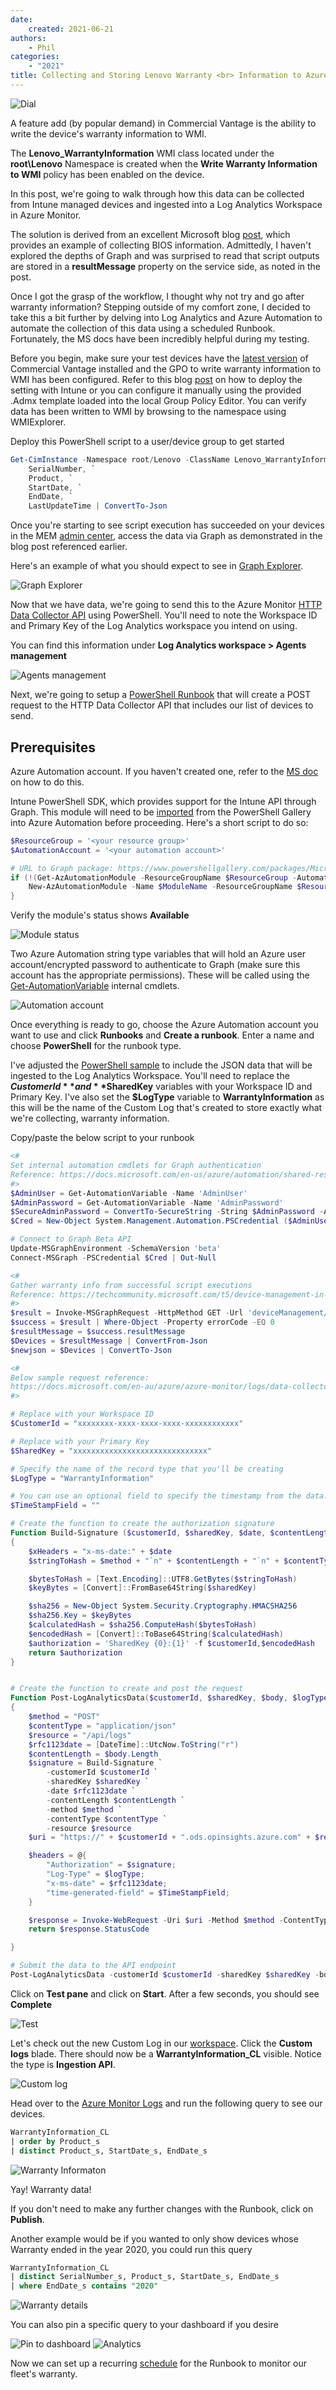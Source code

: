 ```yaml
---
date:
    created: 2021-06-21
authors:
    - Phil
categories:
    - "2021"
title: Collecting and Storing Lenovo Warranty <br> Information to Azure Monitor
---
```


![Dial](..\img/2021/az_monitor_warranty/image1.jpg)

A feature add (by popular demand) in Commercial Vantage is the ability to write the device's warranty information to WMI.  

The **Lenovo_WarrantyInformation** WMI class located under the **root\Lenovo** Namespace is created when the **Write Warranty Information to WMI** policy has been enabled on the device.

In this post, we're going to walk through how this data can be collected from Intune managed devices and ingested into a Log Analytics Workspace in Azure Monitor.
<!-- more -->
The solution is derived from an excellent Microsoft blog [post](https://techcommunity.microsoft.com/t5/device-management-in-microsoft/how-to-collect-custom-inventory-from-azure-ad-joined-devices/ba-p/2280850#.YIGt2nOrV50.linkedin), which provides an example of collecting BIOS information.  Admittedly, I haven't explored the depths of Graph and was surprised to read that script outputs are stored in a **resultMessage** property on the service side, as noted in the post.  

Once I got the grasp of the workflow, I thought why not try and go after warranty information?  Stepping outside of my comfort zone, I decided to take this a bit further by delving into Log Analytics and Azure Automation to automate the collection of this data using a scheduled Runbook.  Fortunately, the MS docs have been incredibly helpful during my testing.

Before you begin, make sure your test devices have the [latest version](https://support.lenovo.com/us/en/solutions/hf003321-lenovo-vantage-for-enterprise) of Commercial Vantage installed and the GPO to write warranty information to WMI has been configured.  Refer to this blog [post](https://thinkdeploy.blogspot.com/2020/11/manage-commercial-vantage-with-intune.html) on how to deploy the setting with Intune or you can configure it manually using the provided .Admx template loaded into the local Group Policy Editor.  You can verify data has been written to WMI by browsing to the namespace using WMIExplorer.

Deploy this PowerShell script to a user/device group to get started

```powershell
Get-CimInstance -Namespace root/Lenovo -ClassName Lenovo_WarrantyInformation | Select-Object `
    SerialNumber, `
    Product, `
    StartDate, `
    EndDate, `
    LastUpdateTime | ConvertTo-Json
```

Once you're starting to see script execution has succeeded on your devices in the MEM [admin center](https://endpoint.microsoft.com/#blade/Microsoft_Intune_DeviceSettings/DevicesWindowsMenu/powershell), access the data via Graph as demonstrated in the blog post referenced earlier.

Here's an example of what you should expect to see in [Graph Explorer](https://developer.microsoft.com/en-us/graph/graph-explorer).

![Graph Explorer](..\img/2021/az_monitor_warranty/image2.jpg)

Now that we have data, we're going to send this to the Azure Monitor [HTTP Data Collector API](https://docs.microsoft.com/en-au/azure/azure-monitor/logs/data-collector-api) using PowerShell.  You'll need to note the Workspace ID and Primary Key of the Log Analytics workspace you intend on using.

You can find this information under **Log Analytics workspace > Agents management**

![Agents management](..\img/2021/az_monitor_warranty/image3.jpg)

Next, we're going to setup a [PowerShell Runbook](https://docs.microsoft.com/en-us/azure/automation/automation-runbook-types#powershell-runbooks) that will create a POST request to the HTTP Data Collector API that includes our list of devices to send.

## Prerequisites

Azure Automation account.  If you haven't created one, refer to the [MS doc](https://docs.microsoft.com/en-us/azure/automation/automation-quickstart-create-account) on how to do this.

Intune PowerShell SDK, which provides support for the Intune API through Graph.  This module will need to be [imported](https://docs.microsoft.com/en-us/azure/automation/shared-resources/modules#import-modules) from the PowerShell Gallery into Azure Automation before proceeding.  Here's a short script to do so:

```powershell
$ResourceGroup = '<your resource group>'
$AutomationAccount = '<your automation account>'

# URL to Graph package: https://www.powershellgallery.com/packages/Microsoft.Graph.Intune
if (!(Get-AzAutomationModule -ResourceGroupName $ResourceGroup -AutomationAccountName $AutomationAccount | Where-Object { $_.Name -eq $ModuleName -and $_.ProvisioningState -eq 'Succeeded' })) {
    New-AzAutomationModule -Name $ModuleName -ResourceGroupName $ResourceGroup -AutomationAccountName $AutomationAccount -ContentLinkUri 'https://www.powershellgallery.com/api/v2/package/Microsoft.Graph.Intune/6.1907.1.0'
}
```

Verify the module's status shows **Available**

![Module status](..\img/2021/az_monitor_warranty/image4.jpg)

Two Azure Automation string type variables that will hold an Azure user account/encrypted password to authenticate to Graph (make sure this account has the appropriate permissions).  These will be called using the [Get-AutomationVariable](https://docs.microsoft.com/en-us/azure/automation/shared-resources/variables?tabs=azure-powershell#internal-cmdlets-to-access-variables) internal cmdlets.

![Automation account](..\img/2021/az_monitor_warranty/image5.jpg)

Once everything is ready to go, choose the Azure Automation account you want to use and click **Runbooks** and **Create a runbook**.  Enter a name and choose **PowerShell** for the runbook type.

I've adjusted the [PowerShell sample](https://docs.microsoft.com/en-au/azure/azure-monitor/logs/data-collector-api#sample-requests) to include the JSON data that will be ingested to the Log Analytics Workspace.  You'll need to replace the **$CustomerId** and **$SharedKey** variables with your Workspace ID and Primary Key.  I've also set the **$LogType** variable to **WarrantyInformation** as this will be the name of the Custom Log that's created to store exactly what we're collecting, warranty information.

Copy/paste the below script to your runbook

```powershell
<#
Set internal automation cmdlets for Graph authentication
Reference: https://docs.microsoft.com/en-us/azure/automation/shared-resources/variables?tabs=azure-powershell#internal-cmdlets-to-access-variables
#>
$AdminUser = Get-AutomationVariable -Name 'AdminUser'
$AdminPassword = Get-AutomationVariable -Name 'AdminPassword'
$SecureAdminPassword = ConvertTo-SecureString -String $AdminPassword -AsPlainText -Force
$Cred = New-Object System.Management.Automation.PSCredential ($AdminUser, $SecureAdminPassword)

# Connect to Graph Beta API
Update-MSGraphEnvironment -SchemaVersion 'beta'
Connect-MSGraph -PSCredential $Cred | Out-Null

<# 
Gather warranty info from successful script executions
Reference: https://techcommunity.microsoft.com/t5/device-management-in-microsoft/how-to-collect-custom-inventory-from-azure-ad-joined-devices/ba-p/2280850#.YIGt2nOrV50.linkedin
#>
$result = Invoke-MSGraphRequest -HttpMethod GET -Url 'deviceManagement/deviceManagementScripts/<script id>/deviceRunStates?$expand=managedDevice' | Get-MSGraphAllPages
$success = $result | Where-Object -Property errorCode -EQ 0
$resultMessage = $success.resultMessage 
$Devices = $resultMessage | ConvertFrom-Json
$newjson = $Devices | ConvertTo-Json

<#
Below sample request reference:
https://docs.microsoft.com/en-au/azure/azure-monitor/logs/data-collector-api?WT.mc_id=EM-MVP-5002871&ranMID=24542&ranEAID=je6NUbpObpQ&ranSiteID=je6NUbpObpQ-Kk7A3ox8I8XgrRn0d4uDfA&epi=je6NUbpObpQ-Kk7A3ox8I8XgrRn0d4uDfA&irgwc=1&OCID=AID2000142_aff_7593_1243925&tduid=(ir__nxnprvrvwwkfq3kekk0sohzncu2xuln0dh1bwc9k00)(7593)(1243925)(je6NUbpObpQ-Kk7A3ox8I8XgrRn0d4uDfA)()&irclickid=_nxnprvrvwwkfq3kekk0sohzncu2xuln0dh1bwc9k00#sample-requests
#>

# Replace with your Workspace ID
$CustomerId = "xxxxxxxx-xxxx-xxxx-xxxx-xxxxxxxxxxxx"  

# Replace with your Primary Key
$SharedKey = "xxxxxxxxxxxxxxxxxxxxxxxxxxxxxx"

# Specify the name of the record type that you'll be creating
$LogType = "WarrantyInformation"

# You can use an optional field to specify the timestamp from the data. If the time field is not specified, Azure Monitor assumes the time is the message ingestion time
$TimeStampField = ""

# Create the function to create the authorization signature
Function Build-Signature ($customerId, $sharedKey, $date, $contentLength, $method, $contentType, $resource)
{
    $xHeaders = "x-ms-date:" + $date
    $stringToHash = $method + "`n" + $contentLength + "`n" + $contentType + "`n" + $xHeaders + "`n" + $resource

    $bytesToHash = [Text.Encoding]::UTF8.GetBytes($stringToHash)
    $keyBytes = [Convert]::FromBase64String($sharedKey)

    $sha256 = New-Object System.Security.Cryptography.HMACSHA256
    $sha256.Key = $keyBytes
    $calculatedHash = $sha256.ComputeHash($bytesToHash)
    $encodedHash = [Convert]::ToBase64String($calculatedHash)
    $authorization = 'SharedKey {0}:{1}' -f $customerId,$encodedHash
    return $authorization
}


# Create the function to create and post the request
Function Post-LogAnalyticsData($customerId, $sharedKey, $body, $logType)
{
    $method = "POST"
    $contentType = "application/json"
    $resource = "/api/logs"
    $rfc1123date = [DateTime]::UtcNow.ToString("r")
    $contentLength = $body.Length
    $signature = Build-Signature `
        -customerId $customerId `
        -sharedKey $sharedKey `
        -date $rfc1123date `
        -contentLength $contentLength `
        -method $method `
        -contentType $contentType `
        -resource $resource
    $uri = "https://" + $customerId + ".ods.opinsights.azure.com" + $resource + "?api-version=2016-04-01"

    $headers = @{
        "Authorization" = $signature;
        "Log-Type" = $logType;
        "x-ms-date" = $rfc1123date;
        "time-generated-field" = $TimeStampField;
    }

    $response = Invoke-WebRequest -Uri $uri -Method $method -ContentType $contentType -Headers $headers -Body $body -UseBasicParsing
    return $response.StatusCode

}

# Submit the data to the API endpoint
Post-LogAnalyticsData -customerId $customerId -sharedKey $sharedKey -body ([System.Text.Encoding]::UTF8.GetBytes($newjson)) -logType $logType
```

Click on **Test pane** and click on **Start**.  After a few seconds, you should see **Complete**

![Test](..\img/2021/az_monitor_warranty/image6.jpg)

Let's check out the new Custom Log in our [workspace](https://portal.azure.com/#blade/Microsoft_Azure_Monitoring/AzureMonitoringBrowseBlade/lawsInsights).  Click the **Custom logs** blade.  There should now be a **WarrantyInformation_CL** visible.  Notice the type is **Ingestion API**.  

![Custom log](..\img/2021/az_monitor_warranty/image7.jpg)

Head over to the [Azure Monitor Logs](https://portal.azure.com/#blade/Microsoft_Azure_Monitoring/AzureMonitoringBrowseBlade/logs) and run the following query to see our devices.

```sql
WarrantyInformation_CL
| order by Product_s
| distinct Product_s, StartDate_s, EndDate_s
```

![Warranty Informaton](..\img/2021/az_monitor_warranty/image8.jpg)

Yay!  Warranty data!

If you don't need to make any further changes with the Runbook, click on **Publish**.  

Another example would be if you wanted to only show devices whose Warranty ended in the year 2020, you could run this query

```sql
WarrantyInformation_CL
| distinct SerialNumber_s, Product_s, StartDate_s, EndDate_s
| where EndDate_s contains "2020"
```

![Warranty details](..\img/2021/az_monitor_warranty/image9.jpg)

You can also pin a specific query to your dashboard if you desire

![Pin to dashboard](..\img/2021/az_monitor_warranty/image10.jpg)
![Analytics](..\img/2021/az_monitor_warranty/image11.jpg)

Now we can set up a recurring [schedule](https://docs.microsoft.com/en-us/azure/automation/shared-resources/schedules#create-a-schedule) for the Runbook to monitor our fleet's warranty.
